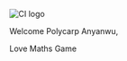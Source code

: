 ![CI logo](https://codeinstitute.s3.amazonaws.com/fullstack/ci_logo_small.png)

Welcome Polycarp Anyanwu,

Love Maths Game
